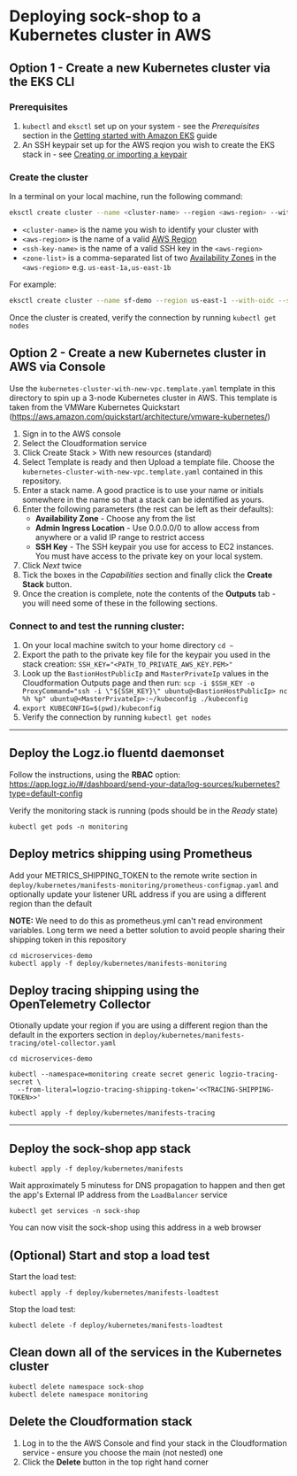 # Deploying sock-shop to a Kubernetes cluster in AWS

## Option 1 - Create a new Kubernetes cluster via the EKS CLI

### Prerequisites

1. `kubectl` and `eksctl` set up on your system - see the _Prerequisites_ section in the [Getting started with Amazon EKS](https://docs.aws.amazon.com/eks/latest/userguide/getting-started-eksctl.html) guide
2. An SSH keypair set up for the AWS reqion you wish to create the EKS stack in - see [Creating or importing a keypair](https://docs.aws.amazon.com/AWSEC2/latest/UserGuide/ec2-key-pairs.html#prepare-key-pair)

### Create the cluster

In a terminal on your local machine, run the following command:

```bash
eksctl create cluster --name <cluster-name> --region <aws-region> --with-oidc --ssh-access --ssh-public-key <ssh-key-name> --managed --zones <zone-list> --node-type t3.medium
```

- `<cluster-name>` is the name you wish to identify your cluster with
- `<aws-region>` is the name of a valid [AWS Region](https://docs.aws.amazon.com/AWSEC2/latest/UserGuide/using-regions-availability-zones.html#concepts-regions)
- `<ssh-key-name>` is the name of a valid SSH key in the `<aws-region>`
- `<zone-list>` is a comma-separated list of two [Availability Zones](https://docs.aws.amazon.com/AWSEC2/latest/UserGuide/using-regions-availability-zones.html#availability-zones-describe) in the `<aws-region>` e.g. `us-east-1a,us-east-1b`
  
For example:
```bash 
eksctl create cluster --name sf-demo --region us-east-1 --with-oidc --ssh-access --ssh-public-key simon.fisher --managed --zones us-east-1a,us-east-1b --node-type t3.medium
```

Once the cluster is created, verify the connection by running `kubectl get nodes`

## Option 2 - Create a new Kubernetes cluster in AWS via Console

Use the `kubernetes-cluster-with-new-vpc.template.yaml` template in this directory to spin up a 3-node Kubernetes cluster in AWS.  This template is taken from the VMWare Kubernetes Quickstart (https://aws.amazon.com/quickstart/architecture/vmware-kubernetes/)

1. Sign in to the AWS console
2. Select the Cloudformation service
3. Click Create Stack > With new resources (standard)
4. Select Template is ready and then Upload a template file.  Choose the `kubernetes-cluster-with-new-vpc.template.yaml` contained in this repository.
5. Enter a stack name.  A good practice is to use your name or initials somewhere in the name so that a stack can be identified as yours.
6. Enter the following parameters (the rest can be left as their defaults):
   - **Availability Zone** - Choose any from the list
   - **Admin Ingress Location** - Use 0.0.0.0/0 to allow access from anywhere or a valid IP range to restrict access
   - **SSH Key** - The SSH keypair you use for access to EC2 instances.  You must have access to the private key on your local system.
7. Click _Next_ twice
8. Tick the boxes in the _Capabilities_ section and finally click the **Create Stack** button.
9. Once the creation is complete, note the contents of the **Outputs** tab - you will need some of these in the following sections.

### Connect to and test the running cluster:

1. On your local machine switch to your home directory `cd ~`
2. Export the path to the private key file for the keypair you used in the stack creation:
   `SSH_KEY="<PATH_TO_PRIVATE_AWS_KEY.PEM>"`
3. Look up the `BastionHostPublicIp` and `MasterPrivateIp` values in the Cloudformation Outputs page and then run:
   `scp -i $SSH_KEY -o ProxyCommand="ssh -i \"${SSH_KEY}\" ubuntu@<BastionHostPublicIp> nc %h %p" ubuntu@<MasterPrivateIp>:~/kubeconfig ./kubeconfig`
4. `export KUBECONFIG=$(pwd)/kubeconfig`
5. Verify the connection by running `kubectl get nodes`

---

## Deploy the Logz.io fluentd daemonset

Follow the instructions, using the __RBAC__ option: https://app.logz.io/#/dashboard/send-your-data/log-sources/kubernetes?type=default-config

Verify the monitoring stack is running (pods should be in the _Ready_ state)
```
kubectl get pods -n monitoring
```

## Deploy metrics shipping using Prometheus

Add your METRICS_SHIPPING_TOKEN to the remote write section in `deploy/kubernetes/manifests-monitoring/prometheus-configmap.yaml` and optionally update your listener URL address if you are using a different region than the default

**NOTE:**  We need to do this as prometheus.yml can't read environment variables.  Long term we need a better solution to avoid people sharing their shipping token in this repository

```
cd microservices-demo
kubectl apply -f deploy/kubernetes/manifests-monitoring
```
## Deploy tracing shipping using the OpenTelemetry Collector

Otionally update your region if you are using a different region than the default in the exporters section in `deploy/kubernetes/manifests-tracing/otel-collector.yaml` 

```
cd microservices-demo

kubectl --namespace=monitoring create secret generic logzio-tracing-secret \
  --from-literal=logzio-tracing-shipping-token='<<TRACING-SHIPPING-TOKEN>>' 

kubectl apply -f deploy/kubernetes/manifests-tracing
```
---

## Deploy the sock-shop app stack

```
kubectl apply -f deploy/kubernetes/manifests
```

Wait approximately 5 minutess for DNS propagation to happen and then get the app's External IP address from the `LoadBalancer` service
```
kubectl get services -n sock-shop
```
You can now visit the sock-shop using this address in a web browser

## (Optional) Start and stop a load test

Start the load test:
```
kubectl apply -f deploy/kubernetes/manifests-loadtest
```
Stop the load test:
```
kubectl delete -f deploy/kubernetes/manifests-loadtest
```

## Clean down all of the services in the Kubernetes cluster

```
kubectl delete namespace sock-shop
kubectl delete namespace monitoring
```

## Delete the Cloudformation stack
1. Log in to the the AWS Console and find your stack in the Cloudformation service - ensure you choose the main (not nested) one
2. Click the __Delete__ button in the top right hand corner